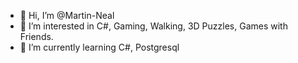 - 👋 Hi, I’m @Martin-Neal
- 👀 I’m interested in C#, Gaming, Walking, 3D Puzzles, Games with Friends.
- 🌱 I’m currently learning C#, Postgresql

<!---
Martin-Neal/Martin-Neal is a ✨ special ✨ repository because its `README.md` (this file) appears on your GitHub profile.
You can click the Preview link to take a look at your changes.
--->
